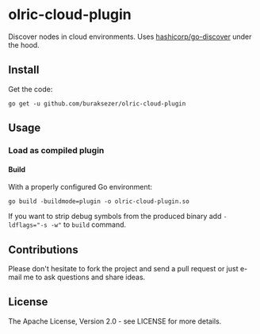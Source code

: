 # olric-cloud-plugin

Discover nodes in cloud environments. Uses [hashicorp/go-discover](https://github.com/hashicorp/go-discover) under the hood.

## Install

Get the code:

```
go get -u github.com/buraksezer/olric-cloud-plugin
```

## Usage

### Load as compiled plugin

#### Build

With a properly configured Go environment:

```
go build -buildmode=plugin -o olric-cloud-plugin.so 
```

If you want to strip debug symbols from the produced binary add `-ldflags="-s -w"` to `build` command.

## Contributions

Please don't hesitate to fork the project and send a pull request or just e-mail me to ask questions and share ideas.

## License

The Apache License, Version 2.0 - see LICENSE for more details.
